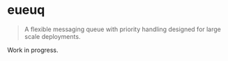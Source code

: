 # eueuq

> A flexible messaging queue with priority handling designed for large scale deployments.  

Work in progress.

